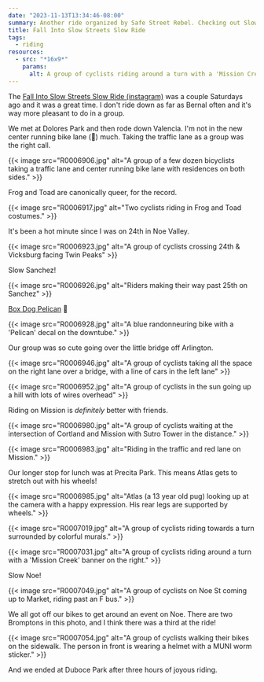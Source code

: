```yaml
---
date: "2023-11-13T13:34:46-08:00"
summary: Another ride organized by Safe Street Rebel. Checking out Slow 22nd (future), Sanchez, Arlington, Shotwell, 20th, and Noe.
title: Fall Into Slow Streets Slow Ride
tags:
  - riding
resources:
  - src: "*16x9*"
    params:
      alt: A group of cyclists riding around a turn with a 'Mission Creek' banner on the right.
---
```


The [Fall Into Slow Streets Slow Ride (instagram)](https://www.instagram.com/p/Cyg-hdAp0ZI/) was a couple Saturdays ago and it was a great time. I don't ride down as far as Bernal often and it's way more pleasant to do in a group.

We met at Dolores Park and then rode down Valencia. I'm not in the new center running bike lane (🤮) much. Taking the traffic lane as a group was the right call.

{{< image src="R0006906.jpg" alt="A group of a few dozen bicyclists taking a traffic lane and center running bike lane with residences on both sides." >}}

Frog and Toad are canonically queer, for the record.

{{< image src="R0006917.jpg" alt="Two cyclists riding in Frog and Toad costumes." >}}

It's been a hot minute since I was on 24th in Noe Valley.

{{< image src="R0006923.jpg" alt="A group of cyclists crossing 24th & Vicksburg facing Twin Peaks" >}}

Slow Sanchez!

{{< image src="R0006926.jpg" alt="Riders making their way past 25th on Sanchez" >}}

[Box Dog Pelican](https://www.boxdogbikes.com/pelican-full) 👀

{{< image src="R0006928.jpg" alt="A blue randonneuring bike with a 'Pelican' decal on the downtube." >}}

Our group was so cute going over the little bridge off Arlington.

{{< image src="R0006946.jpg" alt="A group of cyclists taking all the space on the right lane over a bridge, with a line of cars in the left lane" >}}

{{< image src="R0006952.jpg" alt="A group of cyclists in the sun going up a hill with lots of wires overhead" >}}

Riding on Mission is _definitely_ better with friends.

{{< image src="R0006980.jpg" alt="A group of cyclists waiting at the intersection of Cortland and Mission with Sutro Tower in the distance." >}}

{{< image src="R0006983.jpg" alt="Riding in the traffic and red lane on Mission." >}}

Our longer stop for lunch was at Precita Park. This means Atlas gets to stretch out with his wheels!

{{< image src="R0006985.jpg" alt="Atlas (a 13 year old pug) looking up at the camera with a happy expression. His rear legs are supported by wheels." >}}

{{< image src="R0007019.jpg" alt="A group of cyclists riding towards a turn surrounded by colorful murals." >}}

{{< image src="R0007031.jpg" alt="A group of cyclists riding around a turn with a 'Mission Creek' banner on the right." >}}

Slow Noe!

{{< image src="R0007049.jpg" alt="A group of cyclists on Noe St coming up to Market, riding past an F bus." >}}

We all got off our bikes to get around an event on Noe. There are two Bromptons in this photo, and I think there was a third at the ride!

{{< image src="R0007054.jpg" alt="A group of cyclists walking their bikes on the sidewalk. The person in front is wearing a helmet with a MUNI worm sticker." >}}

And we ended at Duboce Park after three hours of joyous riding.
